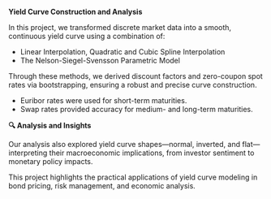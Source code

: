 **Yield Curve Construction and Analysis**

In this project, we transformed discrete market data into a smooth, continuous yield curve using a combination of:
- Linear Interpolation, Quadratic and Cubic Spline Interpolation
- The Nelson-Siegel-Svensson Parametric Model

Through these methods, we derived discount factors and zero-coupon spot rates via bootstrapping, ensuring a robust and precise curve construction.
- Euribor rates were used for short-term maturities.
- Swap rates provided accuracy for medium- and long-term maturities.

**🔍 Analysis and Insights**

Our analysis also explored yield curve shapes—normal, inverted, and flat—interpreting their macroeconomic implications, from investor sentiment to monetary policy impacts.

This project highlights the practical applications of yield curve modeling in bond pricing, risk management, and economic analysis.

